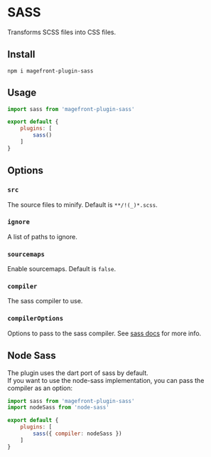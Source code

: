 # SASS

Transforms SCSS files into CSS files.

## Install

    npm i magefront-plugin-sass

## Usage

```js
import sass from 'magefront-plugin-sass'

export default {
    plugins: [
        sass()
    ]
}
```

## Options

### `src`

The source files to minify. Default is `**/!(_)*.scss`.

### `ignore`

A list of paths to ignore.

### `sourcemaps`

Enable sourcemaps. Default is `false`.

### `compiler`

The sass compiler to use.

### `compilerOptions`

Options to pass to the sass compiler. See [sass docs](https://sass-lang.com/documentation/js-api) for more info.

## Node Sass

The plugin uses the dart port of sass by default.\
If you want to use the node-sass implementation, you can pass the compiler as an option:

```js
import sass from 'magefront-plugin-sass'
import nodeSass from 'node-sass'

export default {
    plugins: [
        sass({ compiler: nodeSass })
    ]
}
```
